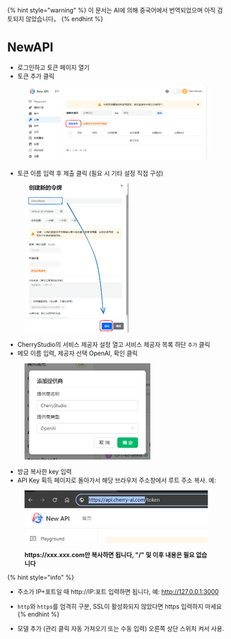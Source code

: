 
{% hint style="warning" %}
이 문서는 AI에 의해 중국어에서 번역되었으며 아직 검토되지 않았습니다。
{% endhint %}

# NewAPI

* 로그인하고 토큰 페이지 열기
* 토큰 추가 클릭

<figure><img src="../../../.gitbook/assets/image (28).png" alt=""><figcaption></figcaption></figure>

* 토큰 이름 입력 후 제출 클릭 (필요 시 기타 설정 직접 구성)

<figure><img src="../../../.gitbook/assets/image (29).png" alt="" width="240"><figcaption></figcaption></figure>

* CherryStudio의 서비스 제공자 설정 열고 서비스 제공자 목록 하단 `추가` 클릭
* 메모 이름 입력, 제공자 선택 OpenAI, 확인 클릭

<figure><img src="../../../.gitbook/assets/image (25).png" alt="" width="291"><figcaption></figcaption></figure>

* 방금 복사한 key 입력
* API Key 획득 페이지로 돌아가서 해당 브라우저 주소창에서 루트 주소 복사. 예:

<figure><img src="../../../.gitbook/assets/image (30).png" alt=""><figcaption><p><strong>https://xxx.xxx.com만 복사하면 됩니다, "/" 및 이후 내용은 필요 없습니다</strong></p></figcaption></figure>

{% hint style="info" %}
* 주소가 IP+포트일 때 http://IP:포트 입력하면 됩니다, 예: http://127.0.0.1:3000
* `http`와 `https`를 엄격히 구분, SSL이 활성화되지 않았다면 https 입력하지 마세요
{% endhint %}

* 모델 추가 (관리 클릭 자동 가져오기 또는 수동 입력) 오른쪽 상단 스위치 켜서 사용.